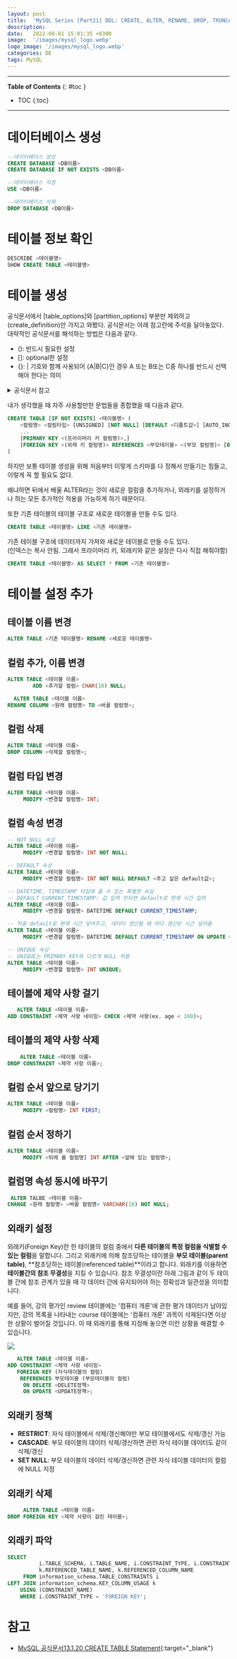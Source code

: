 ```yaml
---
layout: post
title:  'MySQL Series [Part21] DDL: CREATE, ALTER, RENAME, DROP, TRUNCATE'
description: 
date:   2022-08-01 15:01:35 +0300
image:  '/images/mysql_logo.webp'
logo_image: '/images/mysql_logo.webp'
categories: DE
tags: MySQL
---
```


---
**Table of Contents**
{: #toc }
*  TOC
{:toc}

---

# 데이터베이스 생성

```sql
--데이터베이스 생성
CREATE DATABASE <DB이름>
CREATE DATABASE IF NOT EXISTS <DB이름>

--데이터베이스 지정
USE <DB이름>

--데이터베이스 삭제
DROP DATABASE <DB이름>
```

# 테이블 정보 확인

```sql
DESCRIBE <테이블명>
SHOW CREATE TABLE <테이블명>
```

# 테이블 생성

공식문서에서 \[table_options]와 \[partition_options] 부분만 제외하고 (create_definition)만 가지고 와봤다. 공식문서는 아래 참고란에 주석을 달아놓았다. 대략적인 공식문서를 해석하는 방법은 다음과 같다.  

- (): 반드시 필요한 설정
- []: optional한 설정
- {}: \| 기호와 함께 사용되어 {A\|B\|C}인 경우 A 또는 B또는 C중 하나를 반드시 선택해야 한다는 의미

<details>
<summary>공식문서 참고</summary>
<div markdown="1">       

```sql
CREATE [TEMPORARY] TABLE [IF NOT EXISTS] tbl_name
    (create_definition,...)
    [table_options]
    [partition_options]

CREATE [TEMPORARY] TABLE [IF NOT EXISTS] tbl_name
    [(create_definition,...)]
    [table_options]
    [partition_options]
    [IGNORE | REPLACE]
    [AS] query_expression

CREATE [TEMPORARY] TABLE [IF NOT EXISTS] tbl_name
    { LIKE old_tbl_name | (LIKE old_tbl_name) }

create_definition: {
    col_name column_definition
  | {INDEX | KEY} [index_name] [index_type] (key_part,...)
      [index_option] ...
  | {FULLTEXT | SPATIAL} [INDEX | KEY] [index_name] (key_part,...)
      [index_option] ...
  | [CONSTRAINT [symbol]] PRIMARY KEY
      [index_type] (key_part,...)
      [index_option] ...
  | [CONSTRAINT [symbol]] UNIQUE [INDEX | KEY]
      [index_name] [index_type] (key_part,...)
      [index_option] ...
  | [CONSTRAINT [symbol]] FOREIGN KEY
      [index_name] (col_name,...)
      reference_definition
  | check_constraint_definition
}

column_definition: {
    data_type [NOT NULL | NULL] [DEFAULT {literal | (expr)} ]
      [VISIBLE | INVISIBLE]
      [AUTO_INCREMENT] [UNIQUE [KEY]] [[PRIMARY] KEY]
      [COMMENT 'string']
      [COLLATE collation_name]
      [COLUMN_FORMAT {FIXED | DYNAMIC | DEFAULT}]
      [ENGINE_ATTRIBUTE [=] 'string']
      [SECONDARY_ENGINE_ATTRIBUTE [=] 'string']
      [STORAGE {DISK | MEMORY}]
      [reference_definition]
      [check_constraint_definition]
  | data_type
      [COLLATE collation_name]
      [GENERATED ALWAYS] AS (expr)
      [VIRTUAL | STORED] [NOT NULL | NULL]
      [VISIBLE | INVISIBLE]
      [UNIQUE [KEY]] [[PRIMARY] KEY]
      [COMMENT 'string']
      [reference_definition]
      [check_constraint_definition]
}

data_type:
    (see Chapter 11, Data Types)

key_part: {col_name [(length)] | (expr)} [ASC | DESC]

index_type:
    USING {BTREE | HASH}

index_option: {
    KEY_BLOCK_SIZE [=] value
  | index_type
  | WITH PARSER parser_name
  | COMMENT 'string'
  | {VISIBLE | INVISIBLE}
  |ENGINE_ATTRIBUTE [=] 'string'
  |SECONDARY_ENGINE_ATTRIBUTE [=] 'string'
}

check_constraint_definition:
    [CONSTRAINT [symbol]] CHECK (expr) [[NOT] ENFORCED]

reference_definition:
    REFERENCES tbl_name (key_part,...)
      [MATCH FULL | MATCH PARTIAL | MATCH SIMPLE]
      [ON DELETE reference_option]
      [ON UPDATE reference_option]

reference_option:
    RESTRICT | CASCADE | SET NULL | NO ACTION | SET DEFAULT
```

</div>
</details>  


내가 생각했을 때 자주 사용할만한 문법들을 종합했을 때 다음과 같다.  

```sql
CREATE TABLE [IF NOT EXISTS] <테이블명> (
    <컬럼명> <컬럼타입> [UNSIGNED] [NOT NULL] [DEFAULT <디폴트값>] [AUTO_INCREMENT] [COMMENT <코멘트>],
    ...
    [PRIMARY KEY <(프라이머리 키 컬럼명)>,]
    [FOREIGN KEY <(외래 키 컬럼명)> REFERENCES <부모테이블> <(부모 컬럼명)> [ON DELETE <DELETE 정책>] [ON UPDATE <UPDATE 정책>],]
)
```

하지만 보통 테이블 생성을 위해 처음부터 이렇게 스키마를 다 정해서 만들기는 힘들고, 이렇게 꼭 할 필요도 없다.  

왜냐하면 뒤에서 배울 ALTER라는 것이 새로운 컬럼을 추가하거나, 외래키를 설정하거나 하는 모든 추가적인 적용을 가능하게 하기 때문이다.  

또한 기존 테이블의 테이블 구조로 새로운 테이블을 만들 수도 있다.  

```sql
CREATE TABLE <테이블명> LIKE <기존 테이블명>
```

기존 테이블 구조에 데이터까지 가져와 새로운 테이블로 만들 수도 있다.  
(인덱스는 복사 안됨. 그래서 프라이머리 키, 외래키와 같은 설정은 다시 직접 해줘야함)  

```sql
CREATE TABLE <테이블명> AS SELECT * FROM <기존 테이블명>
```

# 테이블 설정 추가

## 테이블 이름 변경

```sql
ALTER TABLE <기존 테이블명> RENAME <새로운 테이블명>
```

## 컬럼 추가, 이름 변경  

```sql
ALTER TABLE <테이블 이름> 
        ADD <추가할 컬럼> CHAR(10) NULL;
```

```sql
  ALTER TABLE <테이블 이름>
RENAME COLUMN <원래 컬럼명> TO <바꿀 컬럼명>;
```

## 컬럼 삭제

```sql
ALTER TABLE <테이블 이름>
DROP COLUMN <삭제할 컬럼명>;
```

## 컬럼 타입 변경  

```sql
ALTER TABLE <테이블 이름>
     MODIFY <변경할 컬럼명> INT;
```  

## 컬럼 속성 변경  

```sql
-- NOT NULL 속성
ALTER TABLE <테이블 이름>
     MODIFY <변경할 컬럼명> INT NOT NULL;

-- DEFAULT 속성
ALTER TABLE <테이블 이름>
     MODIFY <변경할 컬럼명> INT NOT NULL DEFAULT <주고 싶은 default값>;

-- DATETIME, TIMESTAMP 타입에 줄 수 있는 특별한 속성
-- DEFAULT CURRENT_TIMESTAMP: 값 입력 안되면 default로 현재 시간 입력
ALTER TABLE <테이블 이름>
     MODIFY <변경할 컬럼명> DATETIME DEFAULT CURRENT_TIMESTAMP;

-- 처음 default로 현재 시간 넣어주고, 데이터 갱신될 때 마다 갱신된 시간 넣어줌  
ALTER TABLE <테이블 이름>
     MODIFY <변경할 컬럼명> DATETIME DEFAULT CURRENT_TIMESTAMP ON UPDATE CURRENT_TIMESTAMP;

-- UNIQUE 속성
-- UNIQUE는 PRIMARY KEY와 다르게 NULL 허용
ALTER TABLE <테이블 이름>
     MODIFY <변경할 컬럼명> INT UNIQUE;
```  

## 테이블에 제약 사항 걸기  

```sql
   ALTER TABLE <테이블 이름>
ADD CONSTRAINT <제약 사항 네이밍> CHECK <제약 사항(ex. age < 100)>;
```  

## 테이블의 제약 사항 삭제

```sql
    ALTER TABLE <테이블 이름>
DROP CONSTRAINT <제약 사항 이름>;
```

## 컬럼 순서 앞으로 당기기  

```sql
ALTER TABLE <테이블 이름>
     MODIFY <컬럼명> INT FIRST;
```

## 컬럼 순서 정하기

```sql
ALTER TABLE <테이블 이름>
     MODIFY <뒤에 올 컬럼명] INT AFTER <앞에 있는 컬럼명>;
```  

## 컬럼명 속성 동시에 바꾸기

```sql
 ALTER TALBE <테이블 이름>
CHANGE <원래 컬럼명> <바꿀 컬럼명> VARCHAR(10) NOT NULL;
```  

## 외래키 설정
외래키(Foreign Key)란 한 테이블의 컬럼 중에서 **다른 테이블의 특정 컬럼을 식별할 수 있는 컬럼**을 말합니다. 그리고 외래키에 의해 참조당하는 테이블을 **부모 테이블(parent table)**, **참조당하는 테이블(referenced table)**이라고 합니다. 외래키를 이용하면 **테이블간의 참조 무결성**을 지킬 수 있습니다. 참조 무결성이란 아래 그림과 같이 두 테이블 간에 참조 관계가 있을 때 각 데이터 간에 유지되어야 하는 정확성과 일관성을 의미합니다.  

예를 들어, 강의 평가인 review 테이블에는 '컴퓨터 개론'에 관한 평가 데이터가 남아있지만, 강의 목록을 나타내는 course 테이블에는 '컴퓨터 개론' 과목이 삭제된다면 이상한 상황이 벌어질 것입니다. 이 때 외래키를 통해 지정해 놓으면 이런 상황을 해결할 수 있습니다. 

![](/images/sql_2.png)  

```sql
   ALTER TABLE <테이블 이름>
ADD CONSTRAINT <제약 사항 네이밍>
   FOREIGN KEY (자식테이블의 컬럼)
    REFERENCES 부모테이블 (부모테이블의 컬럼)
     ON DELETE <DELETE정책>
     ON UPDATE <UPDATE정책>;
```  

## 외래키 정책
- **RESTRICT**: 자식 테이블에서 삭제/갱신해야만 부모 테이블에서도 삭제/갱신 가능
- **CASCADE**: 부모 테이블의 데이터 삭제/갱신하면 관련 자식 테이블 데이터도 같이 삭제/갱신
- **SET NULL**: 부모 테이블의 데이터 삭제/갱신하면 관련 자식 테이블 데이터의 컬럼에 NULL 지정  

## 외래키 삭제

```sql
     ALTER TABLE <테이블 이름>
DROP FOREIGN KEY <제약 사항이 걸린 테이블>;
```

## 외래키 파악

```sql
SELECT
          i.TABLE_SCHEMA, i.TABLE_NAME, i.CONSTRAINT_TYPE, i.CONSTRAINT_NAME,
          k.REFERENCED_TABLE_NAME, k.REFERENCED_COLUMN_NAME
     FROM information_schema.TABLE_CONSTRAINTS i
LEFT JOIN information_schema.KEY_COLUMN_USAGE k
    USING (CONSTRAINT_NAME)
    WHERE i.CONSTRAINT_TYPE = 'FOREIGN KEY';
```


# 참고

- [MySQL 공식문서13.1.20 CREATE TABLE Statement](https://dev.mysql.com/doc/refman/8.0/en/create-table.html){:target="_blank"}